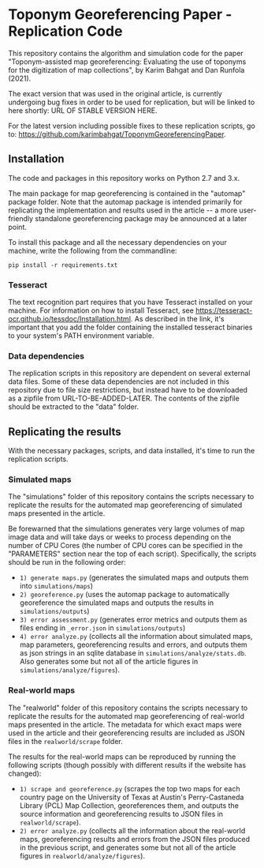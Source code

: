 # Toponym Georeferencing Paper - Replication Code

This repository contains the algorithm and simulation code for the paper "Toponym-assisted map georeferencing: Evaluating the use of toponyms for the digitization of map collections", by Karim Bahgat and Dan Runfola (2021). 

The exact version that was used in the original article, is currently undergoing bug fixes in order to be used for replication, but will be linked to here shortly: URL OF STABLE VERSION HERE. 

For the latest version including possible fixes to these replication scripts, go to: https://github.com/karimbahgat/ToponymGeoreferencingPaper. 

## Installation

The code and packages in this repository works on Python 2.7 and 3.x. 

The main package for map georeferencing is contained in the "automap" package folder. Note that the automap package is intended primarily for replicating the implementation and results used in the article -- a more user-friendly standalone georeferencing package may be announced at a later point. 

To install this package and all the necessary dependencies on your machine, write the following from the commandline:

```
pip install -r requirements.txt
``` 

### Tesseract

The text recognition part requires that you have Tesseract installed on your machine. For information on how to install Tesseract, see https://tesseract-ocr.github.io/tessdoc/Installation.html. As described in the link, it's important that you add the folder containing the installed tesseract binaries to your system's PATH environment variable. 

### Data dependencies

The replication scripts in this repository are dependent on several external data files. Some of these data dependencies are not included in this repository due to file size restrictions, but instead have to be downloaded as a zipfile from URL-TO-BE-ADDED-LATER. The contents of the zipfile should be extracted to the "data" folder. 

## Replicating the results

With the necessary packages, scripts, and data installed, it's time to run the replication scripts. 

### Simulated maps

The "simulations" folder of this repository contains the scripts necessary to replicate the results for the automated map georeferencing of simulated maps presented in the article. 

Be forewarned that the simulations generates very large volumes of map image data and will take days or weeks to process depending on the number of CPU Cores (the number of CPU cores can be specified in the "PARAMETERS" section near the top of each script). Specifically, the scripts should be run in the following order:

- `1) generate maps.py` (generates the simulated maps and outputs them into `simulations/maps`)
- `2) georeference.py` (uses the automap package to automatically georeference the simulated maps and outputs the results in `simulations/outputs`)
- `3) error assessment.py` (generates error metrics and outputs them as files ending in `_error.json` in `simulations/outputs`)
- `4) error analyze.py` (collects all the information about simulated maps, map parameters, georeferencing results and errors, and outputs them as json strings in an sqlite database in `simulations/analyze/stats.db`. Also generates some but not all of the article figures in `simulations/analyze/figures`).

### Real-world maps

The "realworld" folder of this repository contains the scripts necessary to replicate the results for the automated map georeferencing of real-world maps presented in the article. The metadata for which exact maps were used in the article and their georeferencing results are included as JSON files in the `realworld/scrape` folder. 

The results for the real-world maps can be reproduced by running the following scripts (though possibly with different results if the website has changed): 

- `1) scrape and georeference.py` (scrapes the top two maps for each country page on the University of Texas at Austin's Perry-Castaneda Library (PCL) Map Collection, georeferences them, and outputs the source information and georeferencing results to JSON files in `realworld/scrape`).
- `2) error analyze.py` (collects all the information about the real-world maps, georeferencing results and errors from the JSON files produced in the previous script, and generates some but not all of the article figures in `realworld/analyze/figures`).



